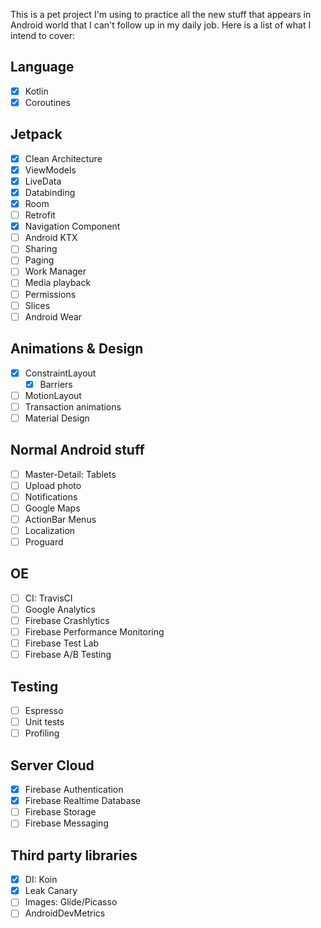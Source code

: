 This is a pet project I'm using to practice all the new stuff that appears in Android world that I can't follow up in
my daily job. Here is a list of what I intend to cover:

## Language
- [x] Kotlin
- [x] Coroutines

## Jetpack
- [x] Clean Architecture
- [x] ViewModels
- [x] LiveData
- [x] Databinding
- [x] Room
- [ ] Retrofit
- [x] Navigation Component
- [ ] Android KTX
- [ ] Sharing
- [ ] Paging
- [ ] Work Manager
- [ ] Media playback
- [ ] Permissions
- [ ] Slices
- [ ] Android Wear

## Animations & Design
- [x] ConstraintLayout
    - [x] Barriers
- [ ] MotionLayout
- [ ] Transaction animations
- [ ] Material Design

## Normal Android stuff
- [ ] Master-Detail: Tablets
- [ ] Upload photo
- [ ] Notifications
- [ ] Google Maps
- [ ] ActionBar Menus
- [ ] Localization
- [ ] Proguard

## OE
- [ ] CI: TravisCI
- [ ] Google Analytics
- [ ] Firebase Crashlytics
- [ ] Firebase Performance Monitoring
- [ ] Firebase Test Lab
- [ ] Firebase A/B Testing

## Testing
- [ ] Espresso
- [ ] Unit tests
- [ ] Profiling

## Server Cloud
- [x] Firebase Authentication
- [x] Firebase Realtime Database
- [ ] Firebase Storage
- [ ] Firebase Messaging

## Third party libraries
- [x] DI: Koin
- [x] Leak Canary
- [ ] Images: Glide/Picasso
- [ ] AndroidDevMetrics